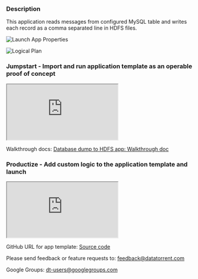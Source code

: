 ### Description
This application reads messages from configured MySQL table and writes each record as a comma separated line in HDFS files.



![Launch App Properties](https://github.com/yogidevendra/docs/raw/SPOI-9416-docs-dthub-apps-1to6/docs/app-templates/images/database-to-hdfs/property-editor.png)

![Logical Plan](https://github.com/yogidevendra/docs/raw/SPOI-9416-docs-dthub-apps-1to6/docs/app-templates/images/database-to-hdfs/DAG.png)



### Jumpstart - Import and run application template as an operable proof of concept

<iframe src="https://drive.google.com/file/d/0B_F1TOOx-1HzanYyNkZHaVhhVTQ/preview?enablejsapi=1"  class="video" id="basicVideo" ga-track="basicVideo"></iframe>

Walkthrough docs: <a href="https://github.com/yogidevendra/docs/blob/SPOI-9416-docs-dthub-apps-1to6/docs/app-templates/database-to-hdfs.md"  class="docs" id="docs" ga-track="docs" target="_blank">Database dump to HDFS app: Walkthrough doc</a>

### Productize - Add custom logic to the application template and launch

<iframe src="https://drive.google.com/file/d/0B_F1TOOx-1Hzai1LcUxtMDdwNTQ/preview?enablejsapi=1"  class="video" id="advancedVideo" ga-track="advancedVideo"></iframe>

GitHub URL for app template: <a href="https://github.com/DataTorrent/app-templates/tree/master/database-to-hdfs"  class="github" id="github" ga-track="github" target="_blank">Source code</a>

Please send feedback or feature requests to: <a href="mailto:feedback@datatorrent.com"  class="feedback" id="feedback" ga-track="feedback">feedback@datatorrent.com</a>

Google Groups: <a href="mailto:dt-users@googlegroups.com"  class="maillist" id="maillist" ga-track="maillist">dt-users@googlegroups.com</a>
